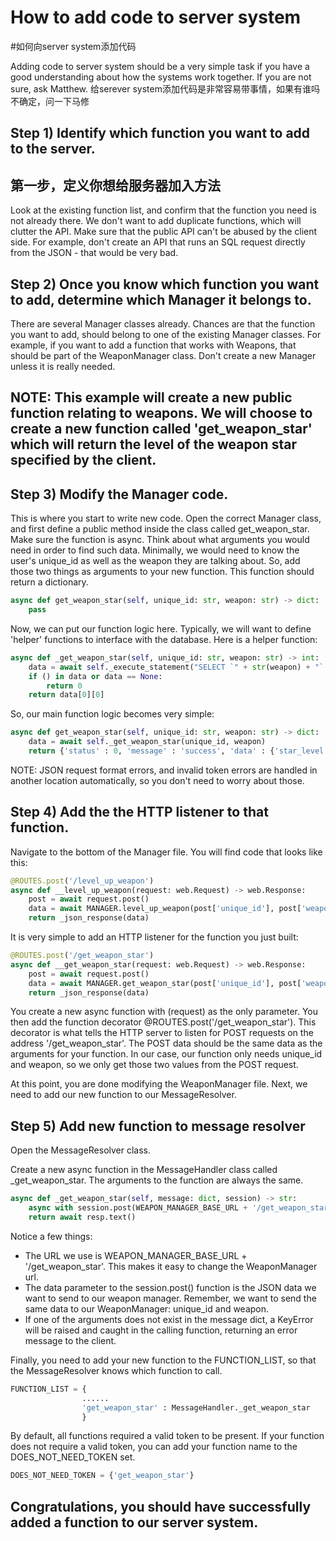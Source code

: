 # How to add code to server system
#如何向server system添加代码

Adding code to server system should be a very simple task if you have a good understanding about how the systems work together. If you are not sure, ask Matthew.
给serever system添加代码是非常容易带事情，如果有谁吗不确定，问一下马修

## Step 1) Identify which function you want to add to the server.
## 第一步，定义你想给服务器加入方法
Look at the existing function list, and confirm that the function you need is not already there. We don't want to add duplicate functions, which will clutter the API. Make sure that the public API can't be abused by the client side. For example, don't create an API that runs an SQL request directly from the JSON - that would be very bad.


## Step 2) Once you know which function you want to add, determine which Manager it belongs to.

There are several Manager classes already. Chances are that the function you want to add, should belong to one of the existing Manager classes. For example, if you want to add a function that works with Weapons, that should be part of the WeaponManager class. Don't create a new Manager unless it is really needed.


## NOTE: This example will create a new public function relating to weapons. We will choose to create a new function called 'get\_weapon\_star' which will return the level of the weapon star specified by the client.


## Step 3) Modify the Manager code.

This is where you start to write new code. Open the correct Manager class, and first define a public method inside the class called get\_weapon\_star. Make sure the function is async. Think about what arguments you would need in order to find such data. Minimally, we would need to know the user's unique\_id as well as the weapon they are talking about. So, add those two things as arguments to your new function. This function should return a dictionary.

```python
async def get_weapon_star(self, unique_id: str, weapon: str) -> dict:
	pass
```


Now, we can put our function logic here.  Typically, we will want to define 'helper' functions to interface with the database. Here is a helper function:

```python
async def _get_weapon_star(self, unique_id: str, weapon: str) -> int:
	data = await self._execute_statement("SELECT `" + str(weapon) + "` FROM weapon_bag WHERE unique_id='" + str(unique_id) + "';")
	if () in data or data == None:
		return 0
	return data[0][0]
```

So, our main function logic becomes very simple:

```python
async def get_weapon_star(self, unique_id: str, weapon: str) -> dict:
	data = await self._get_weapon_star(unique_id, weapon)
	return {'status' : 0, 'message' : 'success', 'data' : {'star_level' : data}}
```

NOTE: JSON request format errors, and invalid token errors are handled in another location automatically, so you don't need to worry about those.


## Step 4) Add the the HTTP listener to that function.

Navigate to the bottom of the Manager file. You will find code that looks like this:

```python
@ROUTES.post('/level_up_weapon')
async def __level_up_weapon(request: web.Request) -> web.Response:
    post = await request.post()
    data = await MANAGER.level_up_weapon(post['unique_id'], post['weapon'], post['iron'])
    return _json_response(data)
```

It is very simple to add an HTTP listener for the function you just built:

```python
@ROUTES.post('/get_weapon_star')
async def __get_weapon_star(request: web.Request) -> web.Response:
    post = await request.post()
    data = await MANAGER.get_weapon_star(post['unique_id'], post['weapon'])
    return _json_response(data)
```

You create a new async function with (request) as the only parameter. You then add the function decorator @ROUTES.post('/get\_weapon\_star'). This decorator is what tells the HTTP server to listen for POST requests on the address '/get\_weapon\_star'. The POST data should be the same data as the arguments for your function. In our case, our function only needs unique\_id and weapon, so we only get those two values from the POST request.



At this point, you are done modifying the WeaponManager file. Next, we need to add our new function to our MessageResolver.


## Step 5) Add new function to message resolver

Open the MessageResolver class.

Create a new async function in the MessageHandler class called \_get\_weapon\_star. The arguments to the function are always the same.

```python
async def _get_weapon_star(self, message: dict, session) -> str:
	async with session.post(WEAPON_MANAGER_BASE_URL + '/get_weapon_star', data = {'unique_id' : message['data']['unique_id'], 'weapon' : message['data']['weapon']}) as resp:
	return await resp.text()
```

Notice a few things:

- The URL we use is WEAPON\_MANAGER\_BASE\_URL + '/get\_weapon\_star'. This makes it easy to change the WeaponManager url.
- The data parameter to the session.post() function is the JSON data we want to send to our weapon manager. Remember, we want to send the same data to our WeaponManager: unique\_id and weapon.
- If one of the arguments does not exist in the message dict, a KeyError will be raised and caught in the calling function, returning an error message to the client.



Finally, you need to add your new function to the FUNCTION\_LIST, so that the MessageResolver knows which function to call.

```python
FUNCTION_LIST = {
				......
				'get_weapon_star' : MessageHandler._get_weapon_star
				}
```

By default, all functions required a valid token to be present. If your function does not require a valid token, you can add your function name to the DOES\_NOT\_NEED\_TOKEN set.

```python
DOES_NOT_NEED_TOKEN = {'get_weapon_star'}
```



## Congratulations, you should have successfully added a function to our server system.








